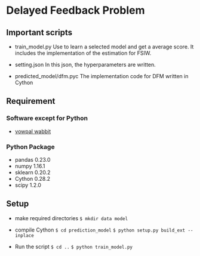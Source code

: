 # Delayed Feedback Problem

## Important scripts

- train_model.py
Use to learn a selected model and get a average score.
It includes the implementation of the estimation for FSIW.

- setting.json
In this json, the hyperparameters are written.

- predicted_model/dfm.pyc
The implementation code for DFM written in Cython

## Requirement
### Software except for Python
- [vowpal wabbit](https://github.com/VowpalWabbit/vowpal_wabbit/wiki)

### Python Package
- pandas 0.23.0
- numpy 1.16.1
- sklearn 0.20.2
- Cython 0.28.2
- scipy 1.2.0

## Setup
- make required directories
`$ mkdir data model`

- compile Cython
`$ cd prediction_model`
`$ python setup.py build_ext --inplace`

- Run the script
`$ cd ..`
`$ python train_model.py`
